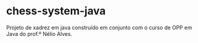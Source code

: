# chess-system-java
Projeto de xadrez em java construído em conjunto com o curso de OPP em Java do prof.º Nélio Alves.
